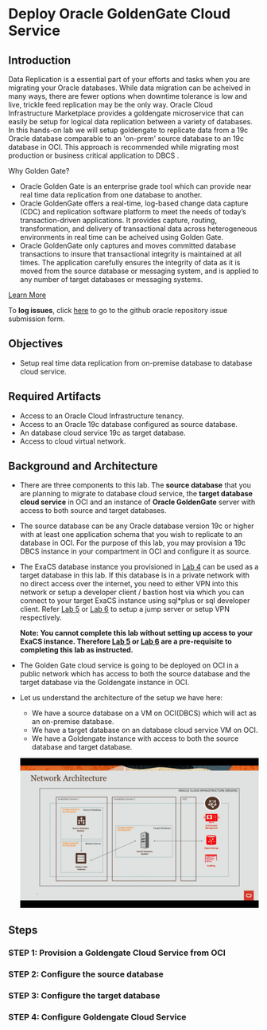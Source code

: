 # Deploy Oracle GoldenGate Cloud Service

## Introduction

Data Replication is a essential part of your efforts and tasks when you are migrating your Oracle databases. While data migration can be acheived in many ways, there are fewer options when downtime tolerance is low and live, trickle feed replication may be the only way. Oracle Cloud Infrastructure Marketplace provides a goldengate microservice that can easily be setup for logical data replication between a variety of databases. In this hands-on lab we will setup goldengate to replicate data from a 19c Oracle database comparable to an 'on-prem' source database to an 19c  database in OCI. This approach is recommended while migrating most production or business critical application to DBCS .

Why Golden Gate?

- Oracle Golden Gate is an enterprise grade tool which can provide near real time data replication from one database to another. 
- Oracle GoldenGate offers a real-time, log-based change data capture (CDC) and replication software platform to meet the needs of today’s transaction-driven applications. It provides capture, routing, transformation, and delivery of transactional data across heterogeneous environments in real time can be acheived using Golden Gate. 
- Oracle GoldenGate only captures and moves committed database transactions to insure that transactional integrity is maintained at all times. The application carefully ensures the integrity of data as it is moved from the source database or messaging system, and is applied to any number of target databases or messaging systems.

[Learn More](http://www.oracle.com/us/products/middleware/data-integration/oracle-goldengate-realtime-access-2031152.pdf)

To **log issues**, click [here](https://github.com/oracle/learning-library/issues/new) to go to the github oracle repository issue submission form.

## Objectives

- Setup real time data replication from on-premise database to database cloud service.

## Required Artifacts

- Access to an Oracle Cloud Infrastructure tenancy.
- Access to an Oracle 19c database configured as source database.
- An database cloud service 19c as target database.
- Access to cloud virtual network.


## Background and Architecture

- There are three components to this lab. The **source database** that you are planning to migrate to database cloud service, the **target database cloud service** in OCI and an instance of **Oracle GoldenGate** server with access to both source and target databases.

- The source database can be any Oracle database version 19c or higher with at least one application schema that you wish to replicate to an database in OCI. For the purpose of this lab, you may provision a 19c DBCS instance in your compartment in OCI and configure it as source. 


- The ExaCS  database instance you provisioned in [Lab 4](./ProvisionADB.md) can be used as a target database in this lab. If this database is in a private network with no direct access over the internet, you need to either VPN into this network or setup a developer client / bastion host via which you can connect to your target ExaCS instance using sql*plus or sql developer client. Refer [Lab 5](./ConfigureDevClient.md) or [Lab 6](./ConfigureVPN.md) to setup a jump server or setup VPN respectively. 

    **Note: You cannot complete this lab without setting up access to your ExaCS instance. Therefore [Lab 5](./ConfigureDevClient.md) or [Lab 6](./ConfigureVPN.md) are a pre-requisite to completing this lab as instructed.**

- The Golden Gate cloud service is going to be deployed on OCI in a public network which has access to both the source database and the target database via the Goldengate instance in OCI.

- Let us understand the architecture of the setup we have here:
    - We have a source database on a VM on OCI(DBCS) which will act as an on-premise database.
    - We have a target database on an database cloud service VM on OCI.
    - We have a Goldengate instance with access to both the source database and target database.

    ![](./images/goldengate/gg_arch.png " ")

## Steps
### **STEP 1: Provision a Goldengate Cloud Service from OCI**



### **STEP 2: Configure the source database**

### **STEP 3: Configure the target database**

### **STEP 4: Configure Goldengate Cloud Service**

